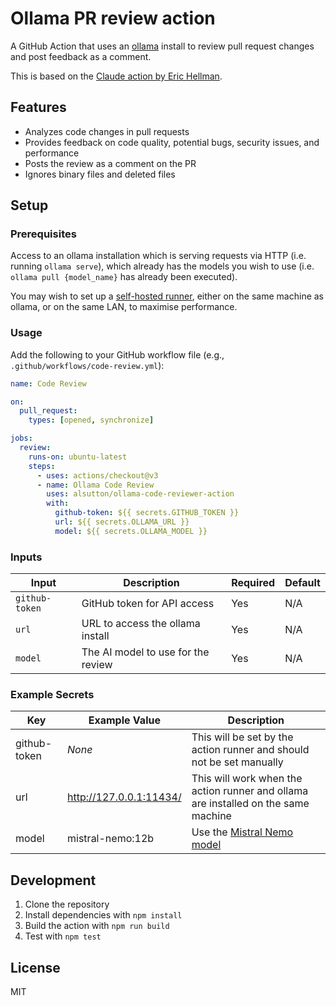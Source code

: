 # Ollama PR review action

A GitHub Action that uses an [ollama](https://ollama.com) install to review pull request changes and post feedback as a comment.

This is based on the [Claude action by Eric Hellman](https://github.com/ErikHellman/claude-code-reviewer).

## Features

- Analyzes code changes in pull requests
- Provides feedback on code quality, potential bugs, security issues, and performance
- Posts the review as a comment on the PR
- Ignores binary files and deleted files

## Setup

### Prerequisites

Access to an ollama installation which is serving requests via HTTP (i.e. running `ollama serve`),
which already has the models you wish to use (i.e. `ollama pull {model_name}` has already been executed).

You may wish to set up a [self-hosted runner](https://docs.github.com/en/actions/how-tos/manage-runners/self-hosted-runners/add-runners),
either on the same machine as ollama, or on the same LAN, to maximise performance.

### Usage

Add the following to your GitHub workflow file (e.g., `.github/workflows/code-review.yml`):

```yaml
name: Code Review

on:
  pull_request:
    types: [opened, synchronize]

jobs:
  review:
    runs-on: ubuntu-latest
    steps:
      - uses: actions/checkout@v3
      - name: Ollama Code Review
        uses: alsutton/ollama-code-reviewer-action
        with:
          github-token: ${{ secrets.GITHUB_TOKEN }}
          url: ${{ secrets.OLLAMA_URL }}
          model: ${{ secrets.OLLAMA_MODEL }}
```

### Inputs

| Input | Description | Required | Default |
|-------|-------------|----------|---------|
| `github-token` | GitHub token for API access | Yes | N/A |
| `url` | URL to access the ollama install | Yes | N/A |
| `model` | The AI model to use for the review | Yes | N/A |

### Example Secrets

| Key | Example Value | Description |
|-----|---------------|-------------|
| github-token | _None_ | This will be set by the action runner and should not be set manually |
| url | http://127.0.0.1:11434/ | This will work when the action runner and ollama are installed on the same machine |
| model | mistral-nemo:12b | Use the [Mistral Nemo model](https://ollama.com/library/mistral-nemo:12b) |

## Development

1. Clone the repository
2. Install dependencies with `npm install`
3. Build the action with `npm run build`
4. Test with `npm test`

## License

MIT